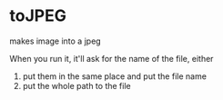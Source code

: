 # toJPEG
makes image into a jpeg


When you run it, it'll ask for the name of the file, either 
1. put them in the same place and put the file name
2. put the whole path to the file
